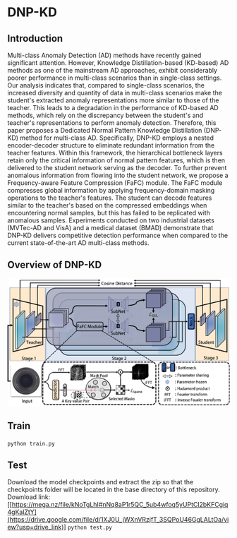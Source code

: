 # DNP-KD
## Introduction
Multi-class Anomaly Detection (AD) methods have recently gained significant attention. However, Knowledge Distillation-based (KD-based) AD methods as one of the mainstream AD approaches, exhibit considerably poorer performance in multi-class scenarios than in single-class settings. Our analysis indicates that, compared to single-class scenarios, the increased diversity and quantity of data in multi-class scenarios make the student's extracted anomaly representations more similar to those of the teacher. This leads to a degradation in the performance of KD-based AD methods, which rely on the discrepancy between the student's and teacher's representations to perform anomaly detection. Therefore, this paper proposes a Dedicated Normal Pattern Knowledge Distillation (DNP-KD) method for multi-class AD. Specifically, DNP-KD employs a nested encoder-decoder structure to eliminate redundant information from the teacher features. Within this framework, the hierarchical bottleneck layers retain only the critical information of normal pattern features, which is then delivered to the student network serving as the decoder. To further prevent anomalous information from flowing into the student network, we propose a Frequency-aware Feature Compression (FaFC) module. The FaFC module compresses global information by applying frequency-domain masking operations to the teacher's features. The student can decode features similar to the teacher's based on the compressed embeddings when encountering normal samples, but this has failed to be replicated with anomalous samples. Experiments conducted on two industrial datasets (MVTec-AD and VisA) and a medical dataset (BMAD) demonstrate that DNP-KD delivers competitive detection performance when compared to the current state-of-the-art AD multi-class methods.
## Overview of DNP-KD
![image](https://github.com/AutomanXXX/DNP-KD/blob/main/framework.png)
## Train
`python train.py`
## Test
Download the model checkpoints and extract the zip so that the checkpoints folder will be located in the base directory of this repository.
Download link:
[[https://mega.nz/file/kNoTgLhI#nNq8aP1r5QC_5ub4wfoq5yUPtCl2bKFCgiq4gKalZtY](https://drive.google.com/file/d/1XJ0U_jWXnVRzjfT_3SQPoU46GgLALtOa/view?usp=drive_link)]
`python test.py`
